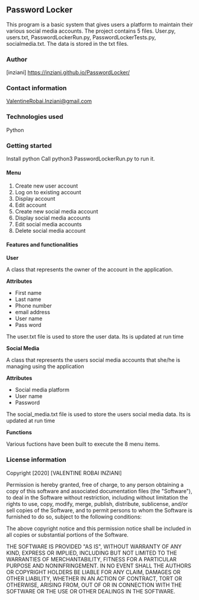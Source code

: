## Password Locker

This program is a basic system that gives users a platform to maintain
their various social media accounts. The project contains 5 files. User.py, 
users.txt, PasswordLockerRun.py, PasswordLockerTests.py, socialmedia.txt. The 
data is stored in the txt files.

### Author 
[inziani] https://inziani.github.io/PasswordLocker/

### Contact information
ValentineRobai.Inziani@gmail.com

### Technologies used
Python

### Getting started

Install python
Call python3 PasswordLockerRun.py to run it.

#### Menu 
<ol>
    <li>Create new user account</li>
    <li>Log on to existing account </li>
    <li>Display account</li>
    <li>Edit account</li>
    <li>Create new social media account</li>
    <li>Display social media accounts</li>
    <li>Edit social media accounts</li>
    <li>Delete social media account</li>
</ol>

#### Features and functionalities 
**User**

A class that represents the owner of the account in the application.

**Attributes**

<ul>
<li> First name</li>
<li> Last  name</li>
<li> Phone number</li>
<li> email address</li>
<li> User name</li>
<li> Pass word </li>
</ul>

The user.txt file is used to store the user data. Its is updated at run time

**Social Media**

A class that represents the users social media accounts that she/he is managing 
using the application

**Attributes**
<ul>
<li>Social media platform</li>
<li>User name</li>
<li>Password</li>
</ul>

The social_media.txt file is used to store the users social media data. 
Its is updated at run time

**Functions**

Various fuctions have been built to execute the 8 menu items.

### License information

Copyright [2020] [VALENTINE ROBAI INZIANI]

Permission is hereby granted, free of charge, to any person obtaining a copy of this software and associated documentation files (the "Software"), to deal in the Software without restriction, including without limitation the rights to use, copy, modify, merge, publish, distribute, sublicense, and/or sell copies of the Software, and to permit persons to whom the Software is furnished to do so, subject to the following conditions:

The above copyright notice and this permission notice shall be included in all copies or substantial portions of the Software.

THE SOFTWARE IS PROVIDED "AS IS", WITHOUT WARRANTY OF ANY KIND, EXPRESS OR IMPLIED, INCLUDING BUT NOT LIMITED TO THE WARRANTIES OF MERCHANTABILITY, FITNESS FOR A PARTICULAR PURPOSE AND NONINFRINGEMENT. IN NO EVENT SHALL THE AUTHORS OR COPYRIGHT HOLDERS BE LIABLE FOR ANY CLAIM, DAMAGES OR OTHER LIABILITY, WHETHER IN AN ACTION OF CONTRACT, TORT OR OTHERWISE, ARISING FROM, OUT OF OR IN CONNECTION WITH THE SOFTWARE OR THE USE OR OTHER DEALINGS IN THE SOFTWARE.



    
    
